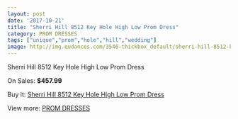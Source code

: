 ```yaml
---
layout: post
date: '2017-10-21'
title: "Sherri Hill 8512 Key Hole High Low Prom Dress"
category: PROM DRESSES
tags: ["unique","prom","hole","hill","wedding"]
image: http://img.eudances.com/3546-thickbox_default/sherri-hill-8512-key-hole-high-low-prom-dress.jpg
---
```

Sherri Hill 8512 Key Hole High Low Prom Dress

On Sales: **$457.99**
<a href="https://www.eudances.com/en/prom-dresses/1189-sherri-hill-8512-key-hole-high-low-prom-dress.html"><amp-img layout="responsive" width="600" height="600" src="//img.eudances.com/3546-thickbox_default/sherri-hill-8512-key-hole-high-low-prom-dress.jpg" alt="Sherri Hill 8512 Key Hole High Low Prom Dress 0" /></a>
<a href="https://www.eudances.com/en/prom-dresses/1189-sherri-hill-8512-key-hole-high-low-prom-dress.html"><amp-img layout="responsive" width="600" height="600" src="//img.eudances.com/3547-thickbox_default/sherri-hill-8512-key-hole-high-low-prom-dress.jpg" alt="Sherri Hill 8512 Key Hole High Low Prom Dress 1" /></a>

Buy it: [Sherri Hill 8512 Key Hole High Low Prom Dress](https://www.eudances.com/en/prom-dresses/1189-sherri-hill-8512-key-hole-high-low-prom-dress.html "Sherri Hill 8512 Key Hole High Low Prom Dress")

View more: [PROM DRESSES](https://www.eudances.com/en/13-prom-dresses "PROM DRESSES")
